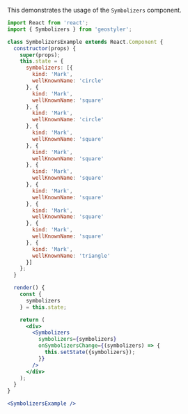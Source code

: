 <!--
 * Released under the BSD 2-Clause License
 *
 * Copyright © 2021-present, terrestris GmbH & Co. KG and GeoStyler contributors
 * All rights reserved.
 *
 * Redistribution and use in source and binary forms, with or without
 * modification, are permitted provided that the following conditions are met:
 *
 * * Redistributions of source code must retain the above copyright notice,
 *   this list of conditions and the following disclaimer.
 *
 * * Redistributions in binary form must reproduce the above copyright notice,
 *   this list of conditions and the following disclaimer in the documentation
 *   and/or other materials provided with the distribution.
 *
 * THIS SOFTWARE IS PROVIDED BY THE COPYRIGHT HOLDERS AND CONTRIBUTORS "AS IS"
 * AND ANY EXPRESS OR IMPLIED WARRANTIES, INCLUDING, BUT NOT LIMITED TO, THE
 * IMPLIED WARRANTIES OF MERCHANTABILITY AND FITNESS FOR A PARTICULAR PURPOSE
 * ARE DISCLAIMED. IN NO EVENT SHALL THE COPYRIGHT HOLDER OR CONTRIBUTORS BE
 * LIABLE FOR ANY DIRECT, INDIRECT, INCIDENTAL, SPECIAL, EXEMPLARY, OR
 * CONSEQUENTIAL DAMAGES (INCLUDING, BUT NOT LIMITED TO, PROCUREMENT OF
 * SUBSTITUTE GOODS OR SERVICES; LOSS OF USE, DATA, OR PROFITS; OR BUSINESS
 * INTERRUPTION) HOWEVER CAUSED AND ON ANY THEORY OF LIABILITY, WHETHER IN
 * CONTRACT, STRICT LIABILITY, OR TORT (INCLUDING NEGLIGENCE OR OTHERWISE)
 * ARISING IN ANY WAY OUT OF THE USE OF THIS SOFTWARE, EVEN IF ADVISED OF THE
 * POSSIBILITY OF SUCH DAMAGE.
 *
-->

This demonstrates the usage of the `Symbolizers` component.

```jsx
import React from 'react';
import { Symbolizers } from 'geostyler';

class SymbolizersExample extends React.Component {
  constructor(props) {
    super(props);
    this.state = {
      symbolizers: [{
        kind: 'Mark',
        wellKnownName: 'circle'
      }, {
        kind: 'Mark',
        wellKnownName: 'square'
      }, {
        kind: 'Mark',
        wellKnownName: 'circle'
      }, {
        kind: 'Mark',
        wellKnownName: 'square'
      }, {
        kind: 'Mark',
        wellKnownName: 'square'
      }, {
        kind: 'Mark',
        wellKnownName: 'square'
      }, {
        kind: 'Mark',
        wellKnownName: 'square'
      }, {
        kind: 'Mark',
        wellKnownName: 'square'
      }, {
        kind: 'Mark',
        wellKnownName: 'square'
      }, {
        kind: 'Mark',
        wellKnownName: 'triangle'
      }]
    };
  }

  render() {
    const {
      symbolizers
    } = this.state;

    return (
      <div>
        <Symbolizers
          symbolizers={symbolizers}
          onSymbolizersChange={(symbolizers) => {
            this.setState({symbolizers});
          }}
        />
      </div>
    );
  }
}

<SymbolizersExample />
```
